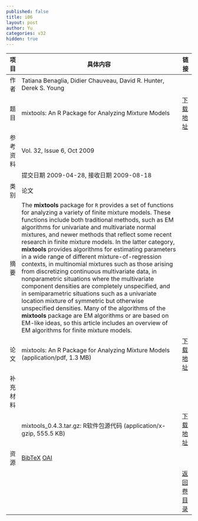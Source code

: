 ```yaml
---
published: false
title: i06
layout: post
author: Yu
categories: v32
hidden: true
---
```


| 项目 | 具体内容 | 链接 |
|---:|---|---|
| 作者 | Tatiana Benaglia, Didier Chauveau, David R. Hunter, Derek S. Young| |
| 题目 |mixtools: An R Package for Analyzing Mixture Models | [下载地址](http://www.jstatsoft.org/v32/i06/paper) |
| 参考资料 |Vol. 32, Issue 6, Oct 2009 | |
| | 提交日期 2009-04-28, 接收日期 2009-08-18| | 
| 类别 | 论文| |
| 摘要 | The <b>mixtools</b> package for <code>R</code> provides a set of functions for analyzing a variety of finite mixture models.  These functions include both traditional methods, such as EM algorithms for univariate and multivariate normal mixtures, and newer methods that reflect some recent research in finite mixture models.  In the latter category, <b>mixtools</b> provides algorithms for estimating parameters in a wide range of different mixture-of-regression contexts, in multinomial mixtures such as those arising from discretizing continuous multivariate data, in nonparametric situations where the multivariate component densities are completely unspecified, and in semiparametric situations such as a univariate location mixture of symmetric but otherwise unspecified densities. Many of the algorithms of the <b>mixtools</b> package are EM algorithms or are based on EM-like ideas, so this article includes an overview of EM algorithms for finite mixture models.| |
| 论文 | mixtools: An R Package for Analyzing Mixture Models  (application/pdf, 1.3 MB)| [下载地址](http://www.jstatsoft.org/v32/i06/paper) |
| 补充材料 | | |
| |mixtools_0.4.3.tar.gz: R软件包源代码  (application/x-gzip, 555.5 KB)|  [下载地址](http://www.jstatsoft.org/v32/i06/supp/1) |
| 资源 | [BibTeX](http://www.jstatsoft.org/v32/i06/bibtex) [OAI](http://www.jstatsoft.org/oai?verb=GetRecord&identifier=oai.jstatsoft/v32/i06&prefix=oai_dc)| |
| |  | [返回卷目录]({{site.baseurl}}/volume/v32.html) |